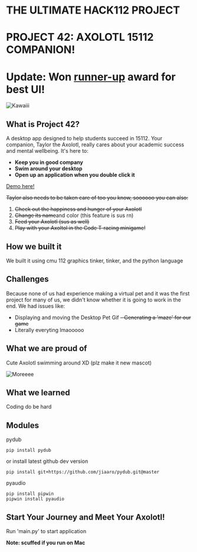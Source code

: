 # THE ULTIMATE HACK112 PROJECT
# PROJECT 42: AXOLOTL 15112 COMPANION!
# Update: Won [runner-up](https://cdn-uploads.piazza.com/paste/jj39vyg7RoIu/bdf6ca4a836c7d419f454aa07472f8b44ada82649793ea3c6b4d5ee2952e18cc/Hack112_F21_Closing_Ceremony.pdf) award for best UI!

![Kawaiii](https://i.imgur.com/Jlwpm0Z.jpg)

## What is Project 42?
A desktop app designed to help students succeed in 15112. Your companion, Taylor the Axolotl,
really cares about your academic success and mental wellbeing. It's here to:
* **Keep you in good company**
* **Swim around your desktop** 
* **Open up an application when you double click it**

[Demo here!](https://youtu.be/PJtD5I-uJDo)

~~Taylor also needs to be taken care of too you know, soooooo you can also:~~
1. ~~Check out the happiness and hunger of your Axolotl~~
2. ~~Change its name~~and color (this feature is sus rn)
3. ~~Feed your Axolotl (sus as well)~~
4. ~~Play with your Axoltol in the Code T-racing minigame!~~

## How we built it
We built it using cmu 112 graphics tinker, tinker, and the python language

## Challenges
Because none of us had experience making a virtual pet and it was the first project for many of us, we didn't know whether it is going to work in the end. We had issues like:
- Displaying and moving the Desktop Pet Gif
~~- Generating a 'maze' for our game~~
- Literally everyting lmaooooo

## What we are proud of

Cute Axolotl swimming around XD (plz make it new mascot)

![Moreeee](https://i.imgur.com/Nas4ZQ3.gif)

## What we learned

Coding do be hard

## Modules

pydub
```
pip install pydub
```
or install latest github dev version
```
pip install git+https://github.com/jiaaro/pydub.git@master
```

pyaudio
```
pip install pipwin 
pipwin install pyaudio
```

## Start Your Journey and Meet Your Axolotl!
Run 'main.py' to start application

**Note: scuffed if you run on Mac**
